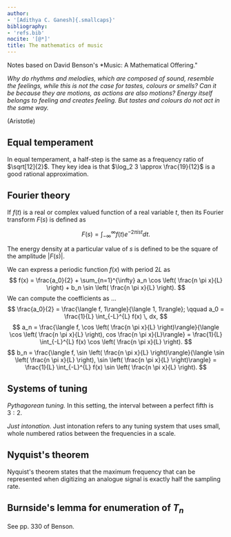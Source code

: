 ```yaml
---
author:
- '[Adithya C. Ganesh]{.smallcaps}'
bibliography:
- 'refs.bib'
nocite: '[@*]'
title: The mathematics of music
---
```


Notes based on David Benson's *Music: A Mathematical Offering."

*Why do rhythms and melodies, which are composed of
sound, resemble the feelings, while this is not the case for
tastes, colours or smells? Can it be because they are motions,
as actions are also motions? Energy itself belongs to
feeling and creates feeling. But tastes and colours do not
act in the same way.*

(Aristotle)

## Equal temperament

In equal temperament, a half-step is the same as a frequency ratio of $\sqrt[12]{2}$.  They key idea is that $\log_2 3 \approx \frac{19}{12}$ is a good rational approximation.

## Fourier theory

If $f(t)$ is a real or complex valued function of a real variable $t$, then its Fourier transform $F(s)$ is defined as

$$
F(s) = \int_{- \infty}^{\infty} f(t) e^{- 2 \pi i s t} dt.
$$

The energy density at a particular value of $s$ is defined to be the square of the amplitude $|F(s)|$.

We can express a periodic function $f(x)$ with period $2L$ as
$$
  f(x) = \frac{a_0}{2} + \sum_{n=1}^{\infty} a_n \cos \left( \frac{n \pi x}{L} \right) + b_n \sin \left( \frac{n \pi x}{L} \right).
$$
We can compute the coefficients as ...
$$
  \frac{a_0}{2} = \frac{\langle f, 1\rangle}{\langle 1, 1\rangle}; \qquad a_0 = \frac{1}{L} \int_{-L}^{L} f(x) \, dx,
$$
$$
  a_n = \frac{\langle f, \cos \left( \frac{n \pi x}{L} \right)\rangle}{\langle \cos \left( \frac{n \pi x}{L} \right), cos \frac{n \pi x}{L}\rangle} = \frac{1}{L} \int_{-L}^{L} f(x) \cos \left( \frac{n \pi x}{L} \right).
$$
$$
  b_n = \frac{\langle f, \sin \left( \frac{n \pi x}{L} \right)\rangle}{\langle \sin \left( \frac{n \pi x}{L} \right), \sin \left( \frac{n \pi x}{L} \right)\rangle} = \frac{1}{L} \int_{-L}^{L} f(x) \sin \left( \frac{n \pi x}{L} \right).
$$


## Systems of tuning

*Pythagorean tuning.* In this setting, the interval between a perfect fifth is $3:2$.

*Just intonation.* Just intonation refers to any tuning system that uses small, whole numbered ratios between the frequencies in a scale.


## Nyquist's theorem

Nyquist's theorem states that the maximum frequency that can be represented when digitizing an analogue signal is exactly half the sampling rate.

## Burnside's lemma for enumeration of $T_n$

See pp. 330 of Benson.

